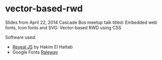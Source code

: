 vector-based-rwd
================

Slides from April 22, 2014 Cascade Bos meetup talk titled: Embedded web fonts, Icon fonts and SVG: Vector-based RWD using CSS


Software used:
* <a href="http://lab.hakim.se/reveal-js/#/">Reveal JS</a> by Hakim El Hattab
* Google Fonts <a href="https://www.google.com/fonts/specimen/Raleway">Raleway</a>